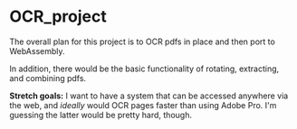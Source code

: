 # OCR_project
The overall plan for this project is to OCR pdfs in place and then port to WebAssembly.

In addition, there would be the basic functionality of rotating, extracting, and combining pdfs.

**Stretch goals:** I want to have a system that can be accessed anywhere via the web, and *ideally* would OCR pages faster than using Adobe Pro.  I'm guessing the latter would be pretty hard, though. 
